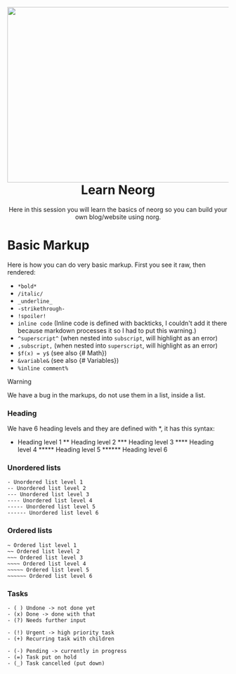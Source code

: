 <h1 align="center">
  <br>
  <a href="https://github.com/nvim-neorg/neorg">
    <img src="https://raw.githubusercontent.com/nvim-neorg/neorg/refs/heads/main/res/neorg.svg" width="600" height="400">
  </a>
  <br>
  Learn Neorg 
  <br>
</h1>

<p align="center"> 
Here in this session you will learn the basics of neorg so you can build your own blog/website using norg.
</p>

# Basic Markup

   Here is how you can do very basic markup. First you see it raw, then rendered:
   - `*bold*`
   - `/italic/`
   - `_underline_`
   - `-strikethrough-`
   - `!spoiler!`
   - `inline code` (Inline code is defined with backticks, I couldn't add it there because markdown processes it so I had to put this warning.)
   - `^superscript^`  (when nested into `subscript`, will highlight as an error)
   - `,subscript,`    (when nested into `superscript`, will highlight as an error)
   - `$f(x) = y$`     (see also {# Math})
   - `&variable&`     (see also {# Variables})
   - `%inline comment%`

  > [!WARNING]
  > We have a bug in the markups, do not use them in a list, inside a list.

### Heading

  We have 6 heading levels and they are defined with *, it has this syntax:

  * Heading level 1
  ** Heading level 2
  *** Heading level 3
  **** Heading level 4
  ***** Heading level 5
  ****** Heading level 6

### Unordered lists

    - Unordered list level 1
    -- Unordered list level 2
    --- Unordered list level 3
    ---- Unordered list level 4
    ----- Unordered list level 5
    ------ Unordered list level 6

### Ordered lists

    ~ Ordered list level 1
    ~~ Ordered list level 2
    ~~~ Ordered list level 3
    ~~~~ Ordered list level 4
    ~~~~~ Ordered list level 5
    ~~~~~~ Ordered list level 6

### Tasks

    - ( ) Undone -> not done yet
    - (x) Done -> done with that
    - (?) Needs further input

    - (!) Urgent -> high priority task
    - (+) Recurring task with children

    - (-) Pending -> currently in progress
    - (=) Task put on hold
    - (_) Task cancelled (put down)
